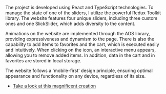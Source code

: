 The project is developed using React and TypeScript technologies. To manage the state of one of the sliders, I utilize the powerful Redux Toolkit library. The website features four unique sliders, including three custom ones and one SlickSlider, which adds diversity to the content.

Animations on the website are implemented through the AOS library, providing expressiveness and dynamism to the page. There is also the capability to add items to favorites and the cart, which is executed easily and intuitively. When clicking on the icon, an interactive menu appears, allowing you to remove added items. In addition, data in the cart and in favorites are stored in local storage.

The website follows a 'mobile-first' design principle, ensuring optimal appearance and functionality on any device, regardless of its size.
  
  - [Take a look at this magnificent creation](https://jowissa.github.io/funiro_landing/)
